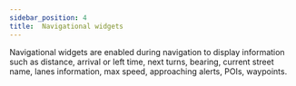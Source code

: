 ```yaml
---
sidebar_position: 4
title:  Navigational widgets
---
```


Navigational widgets are enabled during navigation to display information such as distance, arrival or left time, next turns, bearing, current street name, lanes information, max speed, approaching alerts, POIs, waypoints.